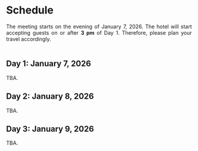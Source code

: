 # Schedule

<p align="justify">
The meeting starts on the evening of January 7, 2026. The hotel will start accepting guests on or after <b>3 pm</b> of Day 1. Therefore, please plan your travel accordingly.<br><br></p> 



## Day 1: January 7, 2026

TBA.

## Day 2: January 8, 2026

TBA.

## Day 3: January 9, 2026

TBA.

